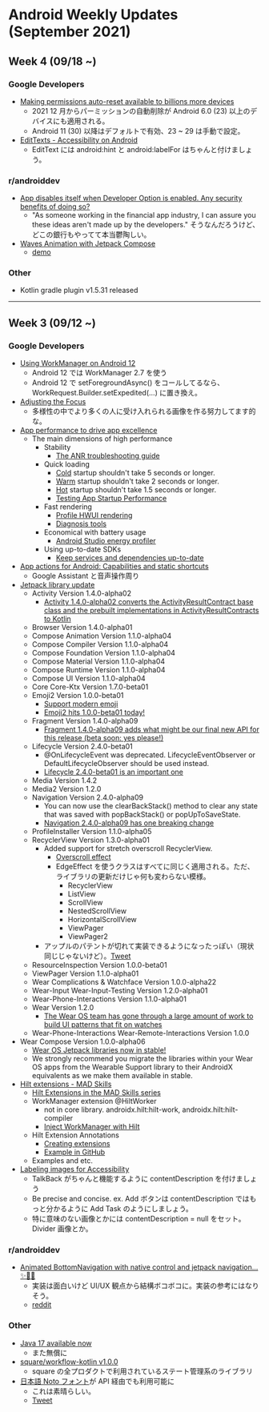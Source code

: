 # Android Weekly Updates (September 2021)

## Week 4 (09/18 ~)

### Google Developers

- [Making permissions auto-reset available to billions more devices](https://android-developers.googleblog.com/2021/09/making-permissions-auto-reset-available.html)
  - 2021 12 月からパーミッションの自動削除が Android 6.0 (23) 以上のデバイスにも適用される。
  - Android 11 (30) 以降はデフォルトで有効、23 ~ 29 は手動で設定。
- [EditTexts - Accessibility on Android](https://www.youtube.com/watch?v=Pjzjs3kB0JA&list=PLWz5rJ2EKKc8OENfLdh3zM5T6IRdlVYKj&index=6)
  - EditText には android:hint と android:labelFor はちゃんと付けましょう。

### r/androiddev

- [App disables itself when Developer Option is enabled. Any security benefits of doing so?](https://www.reddit.com/r/androiddev/comments/pqi6oy/app_disables_itself_when_developer_option_is/)
  - "As someone working in the financial app industry, I can assure you these ideas aren't made up by the developers." そうなんだろうけど、どこの銀行もやってて本当鬱陶しい。
- [Waves Animation with Jetpack Compose](https://www.reddit.com/r/androiddev/comments/pq97wd/waves_animation_with_jetpack_compose/)
  - [demo](https://twitter.com/manueldidonna/status/1438977513250856960?s=19)

### Other

- Kotlin gradle plugin v1.5.31 released

---

## Week 3 (09/12 ~)

### Google Developers

- [Using WorkManager on Android 12](https://medium.com/androiddevelopers/using-workmanager-on-android-12-f7d483ca0ecb)
  - Android 12 では WorkManager 2.7 を使う
  - Android 12 で setForegroundAsync() をコールしてるなら、 WorkRequest.Builder.setExpedited(…) に置き換え。
- [Adjusting the Focus](https://material.io/blog/inclusive-imagery-at-google)
  - 多様性の中でより多くの人に受け入れられる画像を作る努力してます的な。
- [App performance to drive app excellence](https://android-developers.googleblog.com/2021/09/app-performance-to-drive-app-excellence.html)
  - The main dimensions of high performance
    - Stability
      - [The ANR troubleshooting guide](https://developer.android.com/topic/performance/vitals/anr)
    - Quick loading
      - [Cold](https://developer.android.com/topic/performance/vitals/launch-time#cold) startup shouldn't take 5 seconds or longer.
      - [Warm](https://developer.android.com/topic/performance/vitals/launch-time#warm) startup shouldn't take 2 seconds or longer.
      - [Hot](https://developer.android.com/topic/performance/vitals/launch-time#hot) startup shouldn't take 1.5 seconds or longer.
      - [Testing App Startup Performance](https://medium.com/androiddevelopers/testing-app-startup-performance-36169c27ee55)
    - Fast rendering
      - [Profile HWUI rendering](https://developer.android.com/topic/performance/rendering/inspect-gpu-rendering)
      - [Diagnosis tools](https://developer.android.com/topic/performance/vitals/render)
    - Economical with battery usage
      - [Android Studio energy profiler](https://developer.android.com/studio/profile/energy-profiler)
    - Using up-to-date SDKs
      - [Keep services and dependencies up-to-date](https://developer.android.com/topic/security/best-practices#services-dependencies-updated)
- [App actions for Android: Capabilities and static shortcuts](https://www.youtube.com/watch?v=JOOyIe50-tE)
  - Google Assistant と音声操作周り
- [Jetpack library update](https://developer.android.com/jetpack/androidx/versions/all-channel#september_15_2021)
  - Activity Version 1.4.0-alpha02
    - [Activity 1.4.0-alpha02 converts the ActivityResultContract base class and the prebuilt implementations in ActivityResultContracts to Kotlin](https://twitter.com/ianhlake/status/1438271761879998466)
  - Browser Version 1.4.0-alpha01
  - Compose Animation Version 1.1.0-alpha04
  - Compose Compiler Version 1.1.0-alpha04
  - Compose Foundation Version 1.1.0-alpha04
  - Compose Material Version 1.1.0-alpha04
  - Compose Runtime Version 1.1.0-alpha04
  - Compose UI Version 1.1.0-alpha04
  - Core Core-Ktx Version 1.7.0-beta01
  - Emoji2 Version 1.0.0-beta01
    - [Support modern emoji](https://developer.android.com/guide/topics/ui/look-and-feel/emoji2)
    - [Emoji2 hits 1.0.0-beta01 today!](https://twitter.com/ianhlake/status/1438271759749304323)
  - Fragment Version 1.4.0-alpha09
    - [Fragment 1.4.0-alpha09 adds what might be our final new API for this release (beta soon: yes please!)](https://twitter.com/ianhlake/status/1438271763708727298)
  - Lifecycle Version 2.4.0-beta01
    - @OnLifecycleEvent was deprecated. LifecycleEventObserver or DefaultLifecycleObserver should be used instead.
    - [Lifecycle 2.4.0-beta01 is an important one](https://twitter.com/ianhlake/status/1438271757891211268)
  - Media Version 1.4.2
  - Media2 Version 1.2.0
  - Navigation Version 2.4.0-alpha09
    - You can now use the clearBackStack() method to clear any state that was saved with popBackStack() or popUpToSaveState.  
    - [Navigation 2.4.0-alpha09 has one breaking change](https://twitter.com/ianhlake/status/1438271765520678912)
  - ProfileInstaller Version 1.1.0-alpha05
  - RecyclerView Version 1.3.0-alpha01
    - Added support for stretch overscroll RecyclerView.
      - [Overscroll effect](https://developer.android.com/about/versions/12/overscroll)
      - EdgeEffect を使うクラスはすべてに同じく適用される。ただ、ライブラリの更新だけじゃ何も変わらない模様。
        - RecyclerView
        - ListView
        - ScrollView
        - NestedScrollView
        - HorizontalScrollView
        - ViewPager
        - ViewPager2
    - アップルのパテントが切れて実装できるようになったっぽい（現状同じじゃないけど）。[Tweet](https://twitter.com/SamTheGeek/status/1394834891393613828)
  - ResourceInspection Version 1.0.0-beta01
  - ViewPager Version 1.1.0-alpha01
  - Wear Complications & Watchface Version 1.0.0-alpha22
  - Wear-Input Wear-Input-Testing Version 1.2.0-alpha01
  - Wear-Phone-Interactions Version 1.1.0-alpha01
  - Wear Version 1.2.0
    - [The Wear OS team has gone through a large amount of work to build UI patterns that fit on watches](https://twitter.com/ianhlake/status/1438271755814981632)
  - Wear-Phone-Interactions Wear-Remote-Interactions Version 1.0.0
- Wear Compose Version 1.0.0-alpha06
  - [Wear OS Jetpack libraries now in stable!](https://android-developers.googleblog.com/2021/09/wear-os-jetpack-libraries-now-in-stable.html)
  - We strongly recommend you migrate the libraries within your Wear OS apps from the Wearable Support library to their AndroidX equivalents as we make them available in stable.
- [Hilt extensions - MAD Skills](https://www.youtube.com/watch?v=53higH5LIBs)
  - [Hilt Extensions in the MAD Skills series](https://medium.com/androiddevelopers/hilt-extensions-in-the-mad-skills-series-f2ed6fcba5fe)
  - WorkManager extension @HiltWorker
    - not in core library. androidx.hilt:hilt-work, androidx.hilt:hilt-compiler
    - [Inject WorkManager with Hilt](https://developer.android.com/training/dependency-injection/hilt-jetpack#workmanager)
  - Hilt Extension Annotations
    - [Creating extensions](https://dagger.dev/hilt/creating-extensions)
    - [Example in GitHub](https://github.com/danysantiago/hilt-install-binding)
  - Examples and etc.
- [Labeling images for Accessibility](https://www.youtube.com/watch?v=O2DeSITnzFk)
  - TalkBack がちゃんと機能するように contentDescription を付けましょう
  - Be precise and concise. ex. Add ボタンは contentDescription ではもっと分かるように Add Task のようにしましょう。
  - 特に意味のない画像とかには contentDescription = null をセット。Divider 画像とか。

### r/androiddev


- [Animated BottomNavigation with native control and jetpack navigation…✨🔖🚀](https://www.reddit.com/r/androiddev/comments/pncba5/animated_bottomnavigation_with_native_control_and/)
  - 実装は面白いけど UI/UX 観点から結構ボコボコに。実装の参考にはなりそう。
  - [reddit](https://www.reddit.com/r/androiddev/comments/pncba5/animated_bottomnavigation_with_native_control_and/)

### Other

- [Java 17 available now](https://www.oracle.com/java/technologies/downloads/#JDK17)
  - また無償に
- [square/workflow-kotlin v1.0.0](https://github.com/square/workflow-kotlin/releases/tag/v1.0.0)
  - square の全プロダクトで利用されているステート管理系のライブラリ
- [日本語 Noto フォント](https://fonts.google.com/noto/specimen/Noto+Sans+JP)が API 経由でも利用可能に
  - これは素晴らしい。
  - [Tweet](https://twitter.com/taquo/status/1438271763129901057)
